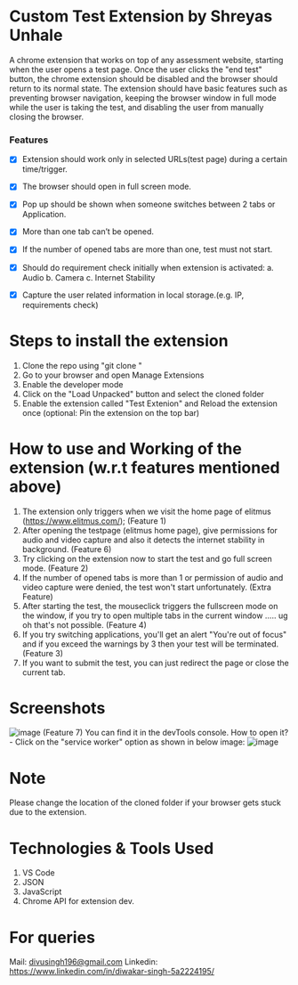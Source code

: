 # Custom Test Extension by Shreyas Unhale

A chrome extension that works on top of any assessment website, starting when the
user opens a test page. Once the user clicks the &quot;end test&quot; button, the chrome
extension should be disabled and the browser should return to its normal state. The
extension should have basic features such as preventing browser navigation, keeping
the browser window in full mode while the user is taking the test, and disabling the user
from manually closing the browser.

### Features

- [x] Extension should work only in selected URLs(test page) during a certain time/trigger.
- [x] The browser should open in full screen mode.
- [x] Pop up should be shown when someone switches between 2 tabs or Application.
- [x] More than one tab can’t be opened.
- [x] If the number of opened tabs are more than one, test must not start.
- [x] Should do requirement check initially when extension is activated:
a. Audio
b. Camera
c. Internet Stability
- [x] Capture the user related information in local storage.(e.g. IP, requirements check)


# Steps to install the extension

1. Clone the repo using "git clone <repo-url>"
2. Go to your browser and open Manage Extensions
3. Enable the developer mode
4. Click on the "Load Unpacked" button and select the cloned folder
5. Enable the extension called "Test Extenion" and Reload the extension once (optional: Pin the extension on the top bar)

# How to use and Working of the extension (w.r.t features mentioned above)

1. The extension only triggers when we visit the home page of elitmus (https://www.elitmus.com/); (Feature 1)
2. After opening the testpage (elitmus home page), give permissions for audio and video capture and also it detects the internet stability in background. (Feature 6)
3. Try clicking on the extension now to start the test and go full screen mode. (Feature 2)
4. If the number of opened tabs is more than 1 or permission of audio and video capture were denied, the test won't start unfortunately. (Extra Feature)
5. After starting the test, the mouseclick triggers the fullscreen mode on the window, if you try to open multiple tabs in the current window ..... ug oh that's not possible. (Feature 4)
6. If you try switching applications, you'll get an alert "You're out of focus" and if you exceed the warnings by 3 then your test will be terminated. (Feature 3)
7. If you want to submit the test, you can just redirect the page or close the current tab.

# Screenshots 

![image](https://user-images.githubusercontent.com/64231526/214858808-ed51e076-bff9-4788-81f9-03de35d0b7dd.png)
(Feature 7)
You can find it in the devTools console.
How to open it? - Click on the "service worker" option as shown in below image:
  ![image](https://user-images.githubusercontent.com/64231526/214859069-4d66cea0-06e9-46f1-ae41-027f00ce1ea3.png)


# Note
Please change the location of the cloned folder if your browser gets stuck due to the extension.

# Technologies & Tools Used
1. VS Code
2. JSON
3. JavaScript
4. Chrome API for extension dev.

# For queries

Mail: divusingh196@gmail.com
Linkedin: https://www.linkedin.com/in/diwakar-singh-5a2224195/



